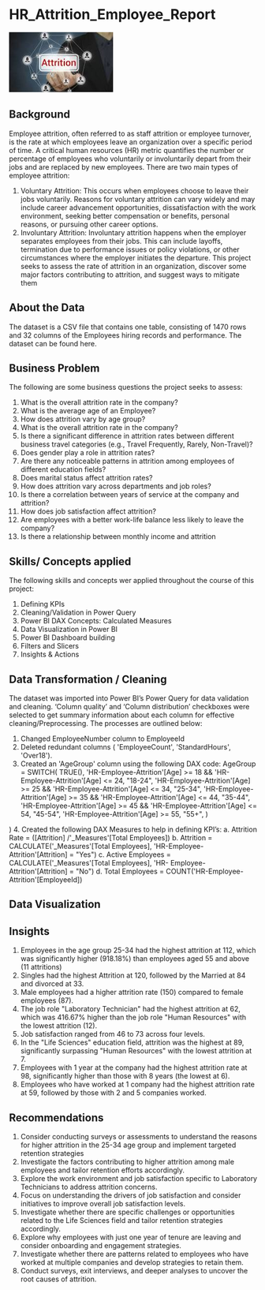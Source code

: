 # HR_Attrition_Employee_Report
![](attrtion_image.jpg)

## Background
Employee attrition, often referred to as staff attrition or employee turnover, is the rate at which employees leave an organization over a specific period of time. A critical human resources (HR) metric quantifies the number or percentage of employees who voluntarily or involuntarily depart from their jobs and are replaced by new employees. 
There are two main types of employee attrition:
1.  Voluntary Attrition: This occurs when employees choose to leave their jobs voluntarily. Reasons for voluntary attrition can vary widely and may include career advancement opportunities, dissatisfaction with the work environment, seeking better compensation or benefits, personal reasons, or pursuing other career options.
2.  Involuntary Attrition: Involuntary attrition happens when the employer separates employees from their jobs. This can include layoffs, termination due to performance issues or policy violations, or other circumstances where the employer initiates the departure.
This project seeks to assess the rate of attrition in an organization, discover some major factors contributing to attrition, and suggest ways to mitigate them

## About the Data
The dataset is a CSV file that contains one table, consisting of 1470 rows and 32 columns of the Employees hiring records and performance. The dataset can be found here.

## Business Problem
The following are some business questions the project seeks to assess:
1.  What is the overall attrition rate in the company?
2.	What is the average age of an Employee?
3.	How does attrition vary by age group?
4.	What is the overall attrition rate in the company?
5.	Is there a significant difference in attrition rates between different business travel categories (e.g., Travel Frequently, Rarely, Non-Travel)?
6.	Does gender play a role in attrition rates?
7.	Are there any noticeable patterns in attrition among employees of different education fields?
8.	Does marital status affect attrition rates?
9.	How does attrition vary across departments and job roles?
10.	Is there a correlation between years of service at the company and attrition?
11.	How does job satisfaction affect attrition?
12.	Are employees with a better work-life balance less likely to leave the company?
13.	Is there a relationship between monthly income and attrition

## Skills/ Concepts applied
The following skills and concepts wer applied throughout the course of this project:
1.	Defining KPIs
2.	Cleaning/Validation in Power Query
3.	Power BI DAX Concepts: Calculated Measures
4.	Data Visualization in Power BI
5.	Power BI Dashboard building
6.	Filters and Slicers
7.	Insights & Actions

## Data Transformation / Cleaning
The dataset was imported into Power BI’s Power Query for data validation and cleaning.  ‘Column quality’ and ‘Column distribution’ checkboxes were selected to get summary information about each column for effective cleaning/Preprocessing. The processes are outlined below:
1.	Changed EmployeeNumber column to EmployeeId
2.	Deleted redundant columns ( 'EmployeeCount', 'StandardHours', 'Over18').
3.	Created an 'AgeGroup' column using the following DAX code:
  AgeGroup = 
  SWITCH(
    		TRUE(),
    		'HR-Employee-Attrition'[Age] >= 18 && 'HR-Employee-Attrition'[Age] <= 24, "18-24",
   		'HR-Employee-Attrition'[Age] >= 25 && 'HR-Employee-Attrition'[Age] <= 34, "25-34",
    		'HR-Employee-Attrition'[Age] >= 35 && 'HR-Employee-Attrition'[Age] <= 44, "35-44",
   		 'HR-Employee-Attrition'[Age] >= 45 && 'HR-Employee-Attrition'[Age] <= 54, "45-54",
   		 'HR-Employee-Attrition'[Age] >= 55, "55+",
)

)
4.	Created the following DAX Measures to help in defining KPI’s:
    a.	Attrition Rate = ([Attrition] /'_Measures'[Total Employees]) 
    b.	Attrition = CALCULATE('_Measures'[Total Employees], 'HR-Employee-            Attrition'[Attrition] = "Yes")
    c.	Active Employees = CALCULATE('_Measures'[Total Employees], 'HR-              Employee-Attrition'[Attrition] = "No")
    d.	Total Employees = COUNT('HR-Employee-Attrition'[EmployeeId])

## Data Visualization

## Insights
1.	Employees in the age group 25-34 had the highest attrition at 112, which was significantly higher (918.18%) than employees aged 55 and above (11 attritions)
2.	Singles had the highest Attrition at 120, followed by the Married at 84 and divorced at 33.  
3.	Male employees had a higher attrition rate (150) compared to female employees (87).
4.	The job role "Laboratory Technician" had the highest attrition at 62, which was 416.67% higher than the job role "Human Resources" with the lowest attrition (12).
5.	Job satisfaction ranged from 46 to 73 across four levels.
6.	In the "Life Sciences" education field, attrition was the highest at 89, significantly surpassing "Human Resources" with the lowest attrition at 7.
7.	Employees with 1 year at the company had the highest attrition rate at 98, significantly higher than those with 8 years (the lowest at 6).
8.	Employees who have worked at 1 company had the highest attrition rate at 59, followed by those with 2 and 5 companies worked.

## Recommendations
1.	Consider conducting surveys or assessments to understand the reasons for higher attrition in the 25-34 age group and implement targeted retention strategies
2.	Investigate the factors contributing to higher attrition among male employees and tailor retention efforts accordingly.
3.	Explore the work environment and job satisfaction specific to Laboratory Technicians to address attrition concerns.
4.	Focus on understanding the drivers of job satisfaction and consider initiatives to improve overall job satisfaction levels.
5.	Investigate whether there are specific challenges or opportunities related to the Life Sciences field and tailor retention strategies accordingly.
6.	Explore why employees with just one year of tenure are leaving and consider onboarding and engagement strategies.
7.	Investigate whether there are patterns related to employees who have worked at multiple companies and develop strategies to retain them.
8.	Conduct surveys, exit interviews, and deeper analyses to uncover the root causes of attrition.











